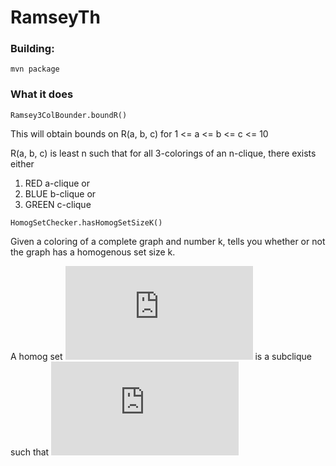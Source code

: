 # RamseyTh

### Building: 
`mvn package`

### What it does
`Ramsey3ColBounder.boundR()`

This will obtain bounds on R(a, b, c) for 1 <= a <= b <= c <= 10

R(a, b, c) is least n such that for all 3-colorings of an n-clique, there exists either

1. RED a-clique or 
2. BLUE b-clique or
3. GREEN c-clique

`HomogSetChecker.hasHomogSetSizeK()`

Given a coloring of a complete graph and number k, tells you whether or not the graph has a homogenous set size k.


A homog set ![H](https://latex.codecogs.com/svg.latex?%5Clarge%20H) is a subclique such that 
![(\forall a, b, c, d \in H)\[COL(a, b) = COL(c, d)\]](https://latex.codecogs.com/svg.latex?%5Clarge%20%28%5Cforall%20a%2C%20b%2C%20c%2C%20d%20%5Cin%20H%29%5C%5BCOL%28a%2C%20b%29%20%3D%20COL%28c%2C%20d%29%5C%5D)
